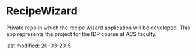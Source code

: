 # RecipeWizard
Private repo in which the recipe wizard application will be developed. This app represents the project for the IDP course at ACS faculty.

last modified: 20-03-2015
